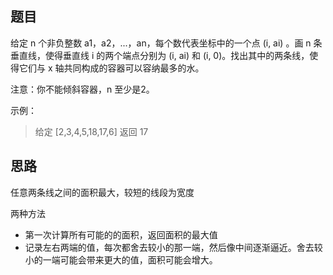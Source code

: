 ## 题目

给定 n 个非负整数 a1，a2，...，an，每个数代表坐标中的一个点 (i, ai) 。画 n 条垂直线，使得垂直线 i 的两个端点分别为 (i, ai) 和 (i, 0)。找出其中的两条线，使得它们与 x 轴共同构成的容器可以容纳最多的水。

注意：你不能倾斜容器，n 至少是2。

示例：

> 给定 [2,3,4,5,18,17,6] 返回 17

## 思路

任意两条线之间的面积最大，较短的线段为宽度

两种方法
- 第一次计算所有可能的的面积，返回面积的最大值
- 记录左右两端的值，每次都舍去较小的那一端，然后像中间逐渐逼近。舍去较小的一端可能会带来更大的值，面积可能会增大。